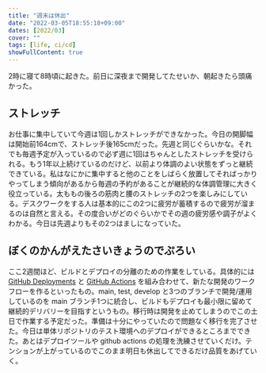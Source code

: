 ```yaml
---
title: "週末は休出"
date: "2022-03-05T18:55:18+09:00"
dates: [2022/03]
cover: ""
tags: [life, ci/cd]
showFullContent: true
---
```


2時に寝て8時頃に起きた。前日に深夜まで開発してたせいか、朝起きたら頭痛かった。

## ストレッチ

お仕事に集中していて今週は1回しかストレッチができなかった。今日の開脚幅は開始前164cmで、ストレッチ後165cmだった。先週と同じぐらいかな。それでも毎週予定が入っているので必ず週に1回はちゃんとしたストレッチを受けられる。もう1年以上続けているのだけど、以前より体調のよい状態をずっと継続できている。私はなにかに集中すると他のことをしばらく放置してそればっかりやってしまう傾向があるから毎週の予約があることが継続的な体調管理に大きく役立っている。太ももの後ろの筋肉と腰のストレッチの2つを楽しみにしている。デスクワークをする人は基本的にこの2つに疲労が蓄積するので疲労が溜まるのは自然と言える。その度合いがどのぐらいかでその週の疲労感や調子がよくわかる。今日は先週よりもその2つはましになっていた。

## ぼくのかんがえたさいきょうのでぷろい

ここ2週間ほど、ビルドとデプロイの分離のための作業をしている。具体的には [GitHub Deployments](https://docs.github.com/en/rest/reference/deployments) と [GitHub Actions](https://docs.github.com/en/actions) を組み合わせて、新たな開発のワークフローを作るといったもの。main, test, develop と3つのブランチで開発/運用しているのを main ブランチ1つに統合し、ビルドもデプロイも最小限に留めて継続的デリバリーを目指すというもの。移行時は開発を止めてしまうのでこの土日で作業する予定だった。準備は十分にやっていたので問題なく移行を完了させた。今日は単体リポジトリのテスト環境へのデプロイができるところまでできた。あとはデプロイツールや github actions の処理を洗練させていくだけ。テンションが上がっているのでこのまま明日も休出してできるだけ品質をあげていく。
